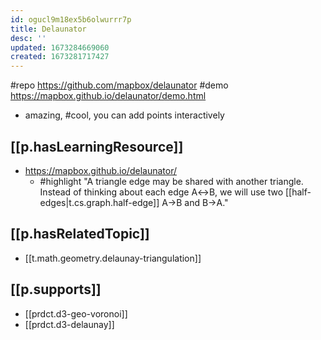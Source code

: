 ```yaml
---
id: ogucl9m18ex5b6olwurrr7p
title: Delaunator
desc: ''
updated: 1673284669060
created: 1673281717427
---
```


#repo https://github.com/mapbox/delaunator
#demo https://mapbox.github.io/delaunator/demo.html
  - amazing, #cool, you can add points interactively

## [[p.hasLearningResource]]

- https://mapbox.github.io/delaunator/
  - #highlight "A triangle edge may be shared with another triangle. Instead of thinking about each edge A↔︎B, we will use two [[half-edges|t.cs.graph.half-edge]] A→B and B→A."

## [[p.hasRelatedTopic]]

- [[t.math.geometry.delaunay-triangulation]]

## [[p.supports]]

- [[prdct.d3-geo-voronoi]]
- [[prdct.d3-delaunay]]